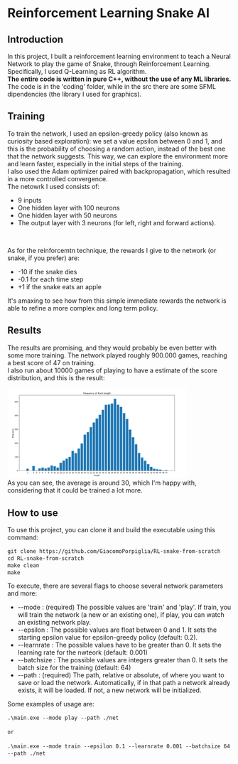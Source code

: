 # Reinforcement Learning Snake AI

## Introduction

In this project, I built a reinforcement learning environment to teach a Neural Network to play the game of Snake, through Reinforcement Learning.
Specifically, I used Q-Learning as RL algorithm. <br>
<b>The entire code is written in pure C++, without the use of any ML libraries.</b>
<br>
The code is in the 'coding' folder, while in the src there are some SFML dipendencies (the library I used for graphics).

## Training
To train the network, I used an epsilon-greedy policy (also known as curiosity based exploration): we set a value epsilon between 0 and 1, and this is the probability of choosing a random action, instead of the best one that the network suggests. This way, we can explore the environment more and learn faster, especially in the initial steps of the training.
<br>
I also used the Adam optimizer paired with backpropagation, which resulted in a more controlled convergence.
<br>
The netowrk I used consists of:
-  9 inputs
- One hidden layer with 100 neurons
- One hidden layer with 50 neurons
- The output layer with 3 neurons (for left, right and forward actions).
<br>

As for the reinforcemtn technique, the rewards I give to the network (or snake, if you prefer) are:
- -10 if the snake dies
- -0.1 for each time step
- +1 if the snake eats an apple

It's amaxing to see how from this simple immediate rewards the network is able to refine a more complex and long term policy.


## Results
The results are promising, and they would probably be even better with some more training.
The network played roughly 900.000 games, reaching a best score of 47 on training. 
<br>
I also run about 10000 games of playing to have a estimate of the score distribution, and this is the result:
<br>

<img alt="Score distribution" src="./imgs/distribution.png" style="width:80%;">
<br>
As you can see, the average is around 30, which I'm happy with, considering that it could be trained a lot more.

## How to use
To use this project, you can clone it and build the executable using this command: 
```
git clone https://github.com/GiacomoPorpiglia/RL-snake-from-scratch
cd RL-snake-from-scratch
make clean
make
```

To execute, there are several flags to choose several network parameters and more:
- --mode : (required) The possible values are 'train' and 'play'. If train, you will train the network (a new or an existing one), if play, you can watch an existing network play.
- --epsilon : The possible values are float between 0 and 1. It sets the starting epsilon value for epsilon-greedy policy (default: 0.2).
- --learnrate : The possible values have to be greater than 0. It sets the learning rate for the nwteork (default: 0.001)
- --batchsize : The possible values are integers greater than 0. It sets the batch size for the training (default: 64)
- --path : (required) The path, relative or absolute, of where you want to save or load the network. Automatically, if in that path a network already exists, it will be loaded. If not, a new network will be initialized.

Some examples of usage are:

```
.\main.exe --mode play --path ./net

or 

.\main.exe --mode train --epsilon 0.1 --learnrate 0.001 --batchsize 64 --path ./net
```


